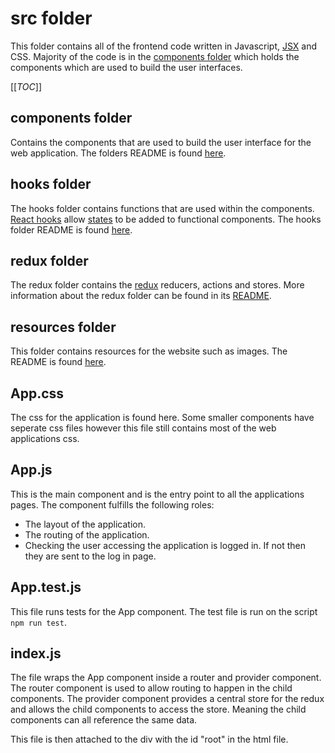 # src folder

This folder contains all of the frontend code written in Javascript, [JSX](https://reactjs.org/docs/introducing-jsx.html) and CSS. Majority of the code is in the [components folder](./components) which holds the components which are used to build the user interfaces.

[[_TOC_]]

## components folder

Contains the components that are used to build the user interface for the web application. The folders README is found [here](./components).

## hooks folder

The hooks folder contains functions that are used within the components. [React hooks](https://softwareontheroad.com/react-hooks/#intro) allow [states](https://reactjs.org/docs/state-and-lifecycle.html) to be added to functional components. The hooks folder README is found [here](./hooks).

## redux folder

The redux folder contains the [redux](https://redux.js.org/) reducers, actions and stores. More information about the redux folder can be found in its [README](./redux).

## resources folder

This folder contains resources for the website such as images. The README is found [here](./resources).

## App.css

The css for the application is found here. Some smaller components have seperate css files however this file still contains most of the web applications css.

## App.js

This is the main component and is the entry point to all the applications pages. The component fulfills the following roles:

- The layout of the application.
- The routing of the application.
- Checking the user accessing the application is logged in. If not then they are sent to the log in page.

## App.test.js

This file runs tests for the App component. The test file is run on the script `npm run test`.

## index.js

The file wraps the App component inside a router and provider component. The router component is used to allow routing to happen in the child components. The provider component provides a central store for the redux and allows the child components to access the store. Meaning the child components can all reference the same data.

This file is then attached to the div with the id "root" in the html file. 

